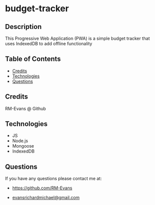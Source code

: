 # budget-tracker

## Description

This Progressive Web Application (PWA) is a simple budget tracker that uses IndexedDB to add offline functionality

## Table of Contents

- [Credits](#credits)
- [Technologies](#technologies)
- [Questions](#questions)

## Credits

RM-Evans @ Github

## Technologies

- JS
- Node.js
- Mongoose
- IndexedDB

## Questions

If you have any questions please contact me at:

- https://github.com/RM-Evans

- evansrichardmichael@gmail.com
